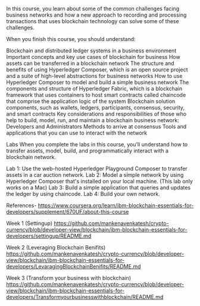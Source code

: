 In this course, you learn about some of the common challenges facing business networks and how a new approach to recording and processing transactions that uses blockchain technology can solve some of these challenges.

When you finish this course, you should understand:

Blockchain and distributed ledger systems in a business environment
Important concepts and key use cases of blockchain for business
How assets can be transferred in a blockchain network
The structure and benefits of using Hyperledger Composer, which is an open source project and a suite of high-level abstractions for business networks
How to use Hyperledger Composer to model and build a simple business network
The components and structure of Hyperledger Fabric, which is a blockchain framework that uses containers to host smart contracts called chaincode that comprise the application logic of the system
Blockchain solution components, such as wallets, ledgers, participants, consensus, security, and smart contracts
Key considerations and responsibilities of those who help to build, model, run, and maintain a blockchain business network: Developers and Administrators
Methods to arrive at consensus
Tools and applications that you can use to interact with the network


Labs
When you complete the labs in this course, you'll understand how to transfer assets, model, build, and programmatically interact with a blockchain network.

Lab 1: Use the web-hosted Hyperledger Playground Composer to transfer assets in a car auction network.
Lab 2: Model a simple network by using Hyperledger Composer that's installed on your local machine. (This lab only works on a Mac)
Lab 3: Build a simple application that queries and updates the ledger by using chaincode.
Lab 4: Build your own network.



References-
https://www.coursera.org/learn/ibm-blockchain-essentials-for-developers/supplement/670UF/about-this-course



Week 1 (Settingup)
https://github.com/mankenavenkatesh/crypto-currency/blob/developer-view/blockchain/ibm-blockchain-essentials-for-developers/settingup/README.md


Week 2 (Leveraging Blockchain Benifits)
https://github.com/mankenavenkatesh/crypto-currency/blob/developer-view/blockchain/ibm-blockchain-essentials-for-developers/LevaragingBlockchainBenifits/README.md


Week 3 (Transform your business with blockchain)
https://github.com/mankenavenkatesh/crypto-currency/blob/developer-view/blockchain/ibm-blockchain-essentials-for-developers/Transformyourbusinesswithblockchain/README.md